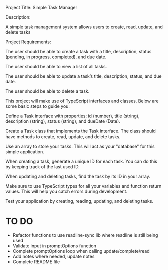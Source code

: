 Project Title: Simple Task Manager



Description:

A simple task management system allows users to create, read, update, and delete tasks 



Project Requirements:

The user should be able to create a task with a title, description, status (pending, in progress, completed), and due date.

The user should be able to view a list of all tasks.

The user should be able to update a task’s title, description, status, and due date.

The user should be able to delete a task.



This project will make use of TypeScript interfaces and classes. Below are some basic steps to guide you:

Define a Task interface with properties: id (number), title (string), description (string), status (string), and dueDate (Date).

Create a Task class that implements the Task interface. The class should have methods to create, read, update, and delete tasks.

Use an array to store your tasks. This will act as your "database" for this simple application.

When creating a task, generate a unique ID for each task. You can do this by keeping track of the last used ID.

When updating and deleting tasks, find the task by its ID in your array.

Make sure to use TypeScript types for all your variables and function return values. This will help you catch errors during development.

Test your application by creating, reading, updating, and deleting tasks.



# TO DO #
- Refactor functions to use readline-sync lib where readline is still being used
- Validate input in promptOptions function
- Complete promptOptions loop when calling update/complete/read
- Add notes where needed, update notes
- Complete README file